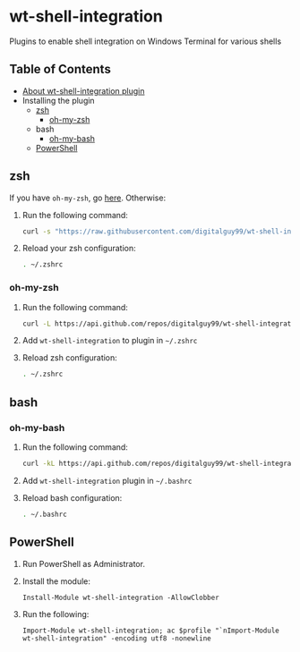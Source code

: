 # wt-shell-integration
Plugins to enable shell integration on Windows Terminal for various shells

## Table of Contents
- [About wt-shell-integration plugin](#wt-shell-integration)
- Installing the plugin
  - [zsh](#zsh)
    - [oh-my-zsh](#oh-my-zsh)
  - bash
    - [oh-my-bash](#oh-my-bash)
  - [PowerShell](#powershell)

## zsh
If you have `oh-my-zsh`, go [here](#oh-my-zsh). Otherwise:
1. Run the following command:
    ```zsh
    curl -s "https://raw.githubusercontent.com/digitalguy99/wt-shell-integration/main/oh-my-zsh/wt-shell-integration.plugin.zsh" | sed -n '/PROMPT=/s/^[ \t]*//p' >> ~/.zshrc
    ```

2. Reload your zsh configuration:
    ```zsh
    . ~/.zshrc
    ```

### oh-my-zsh
1. Run the following command:
    ```zsh
    curl -L https://api.github.com/repos/digitalguy99/wt-shell-integration/tarball/main | tar -xz --wildcards --strip=2 --one-top-level=${ZSH_CUSTOM:-~/.oh-my-zsh/custom}/plugins/wt-shell-integration '*/oh-my-zsh/*'
    ```

2. Add `wt-shell-integration` to plugin in `~/.zshrc`

3. Reload zsh configuration:
    ```zsh
    . ~/.zshrc
    ```

## bash
### oh-my-bash
1. Run the following command:
    ```bash
    curl -kL https://api.github.com/repos/digitalguy99/wt-shell-integration/tarball/main | tar -xz --wildcards --strip=2 --one-top-level=${BASH_CUSTOM:-~/.oh-my-bash/custom}/plugins/wt-shell-integration '*/oh-my-bash/*'
    ```
2. Add `wt-shell-integration` plugin in `~/.bashrc`
   
3. Reload bash configuration:
    ```bash
    . ~/.bashrc
    ```

## PowerShell
1. Run PowerShell as Administrator.

2. Install the module:
    ```pwsh
    Install-Module wt-shell-integration -AllowClobber
    ```

3. Run the following:
    ```pwsh
    Import-Module wt-shell-integration; ac $profile "`nImport-Module wt-shell-integration" -encoding utf8 -nonewline
    ```